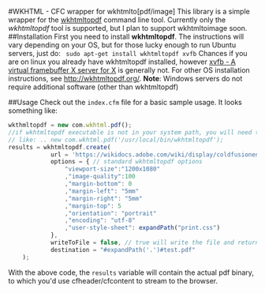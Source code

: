 #WKHTML - CFC wrapper for wkhtmlto[pdf/image]
This library is a simple wrapper for the [wkhtmltopdf](http://wkhtmltopdf.org/) command line tool. Currently only the _wkhtmltopdf_ tool is supported, but I plan to support wkhtmltoimage soon.
##Installation
First you need to install __wkhtmltopdf__.  The instructions will vary depending on your OS, but for those lucky enough to run Ubuntu servers, just do:
` sudo apt-get install wkhtmltopdf xvfb`
Chances if you are on linux you already have wkhtmltopdf installed, however [xvfb - A virtual framebuffer X server for X](http://www.x.org/archive/X11R7.6/doc/man/man1/Xvfb.1.xhtml) is generally not.
For other OS installation instructions, see http://wkhtmltopdf.org/.
__Note__: Windows servers do not require additional software (other than wkhtmltopdf)

##Usage
Check out the `index.cfm` file for a basic sample usage. It looks something like:
```javascript
wkthmltopdf = new com.wkhtml.pdf(); 
//if wkhtmltopdf executable is not in your system path, you will need to pass it in
// like: .. new com.wkhtml.pdf('/usr/local/bin/wkhtmltopdf');
results = wkhtmltopdf.create(
            url = 'https://wikidocs.adobe.com/wiki/display/coldfusionen/Home',            
            options = { // standard wkhtmltopdf options
                "viewport-size":"1200x1080"
                ,"image-quality":100
                ,"margin-bottom": 0
                ,"margin-left": "5mm"
                ,"margin-right": "5mm"
                ,"margin-top": 5
                ,"orientation": "portrait"
                ,"encoding": "utf-8"
                ,"user-style-sheet": expandPath("print.css")
            },
            writeToFile = false, // true will write the file and return a struct containing the path (and other info)
            destination = "#expandPath('.')#test.pdf"
    );
```
With the above code, the `results` variable will contain the actual pdf binary, to which you'd use cfheader/cfcontent to stream to the browser.